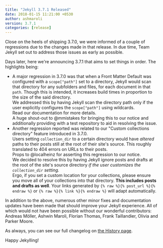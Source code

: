 ```yaml
---
title: "Jekyll 3.7.1 Released"
date: 2018-01-15 11:21:00 +0530
author: ashmaroli
version: 3.7.1
categories: [release]
---
```


Close on the heels of shipping 3.7.0, we were informed of a couple of
regressions due to the changes made in that release. In due time, Team Jekyll
set out to address those issues as early as possible.

Days later, here we're announcing 3.7.1 that aims to set things in order. The
highlights being:

  * A major regression in 3.7.0 was that when a Front Matter Default was
    configured with a `scope["path"]` set to a directory, Jekyll would scan
    that directory for any subfolders and files, for each document in that
    `path`.
    Though this is intended, it increases build times in proportion to the size
    of the said directory. <br />
    We addressed this by having Jekyll scan the directory path only if the user
    explicitly configures the `scope["path"]` using wildcards. <br />
    Read our documentation for more details. <br />
    A huge shout-out to @mmistakes for bringing this to our notice and
    additionally providing with a test repository to aid in resolving the issue.
  * Another regression reported was related to our "Custom collections
    directory" feature introduced in 3.7.0. <br />
    Users setting `collection_dir` to a certain directory would have *altered*
    paths to their posts still at the root of their site's source. This
    roughly translated to 404 errors on URLs to their posts. <br />
    Props to @localheinz for asserting this regression to our notice. <br />
    We decided to resolve this by having Jekyll ignore posts and drafts at the
    root of the site's source directory *if the user customizes the
    `collection_dir` setting.* <br />
    Ergo, if you set a custom location for your collections, please ensure you
    move all of your collections into that directory. **This includes posts and
    drafts as well**. Your links generated by
    `{% raw %}{% post_url %}{% endraw %}` or `{% raw %}{% link %}{% endraw %}`
    will adapt automatically.

In addition to the above, numerous other minor fixes and documentation updates
have been made that should improve your Jekyll experience. All of which would
not have been possible without our wonderful contributors: Andreas Möller,
Ashwin Maroli, Florian Thomas, Frank Taillandier, Olivia and Parker Moore.

As always, you can see our full changelog on [the History page](/docs/history/).

Happy Jekylling!
